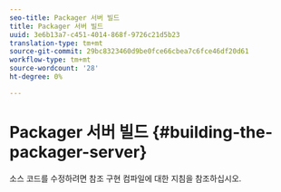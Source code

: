 ```yaml
---
seo-title: Packager 서버 빌드
title: Packager 서버 빌드
uuid: 3e6b13a7-c451-4014-868f-9726c21d5b23
translation-type: tm+mt
source-git-commit: 29bc8323460d9be0fce66cbea7c6fce46df20d61
workflow-type: tm+mt
source-wordcount: '28'
ht-degree: 0%

---
```



# Packager 서버 빌드 {#building-the-packager-server}

소스 코드를 수정하려면 참조 구현 컴파일에 대한 지침을 참조하십시오.
